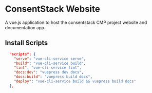 # ConsentStack Website
A vue.js application to host the consentstack CMP project website and documentation app.

## Install Scripts
```json
  "scripts": {
    "serve": "vue-cli-service serve",
    "build": "vue-cli-service build",
    "lint": "vue-cli-service lint",
    "docs:dev": "vuepress dev docs",
    "docs:build": "vuepress build docs",
    "deploy": "vue-cli-service build && vuepress build docs"
  },
```
